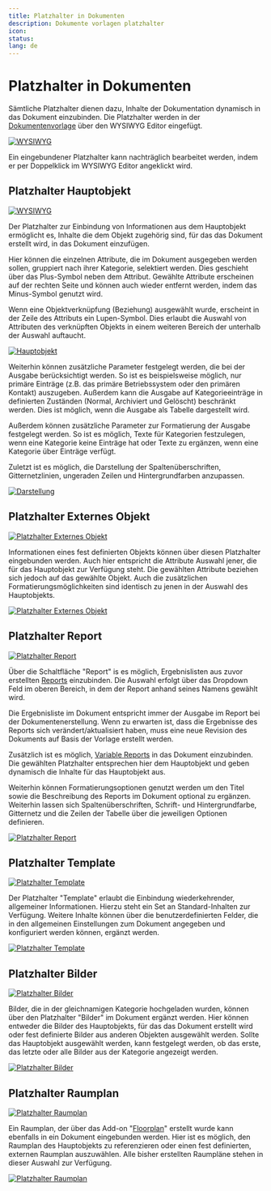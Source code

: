 ```yaml
---
title: Platzhalter in Dokumenten
description: Dokumente vorlagen platzhalter
icon:
status:
lang: de
---
```


# Platzhalter in Dokumenten

Sämtliche Platzhalter dienen dazu, Inhalte der Dokumentation dynamisch in das Dokument einzubinden. Die Platzhalter werden in der [Dokumentenvorlage](./dokumentenvorlagen.md) über den WYSIWYG Editor eingefügt.

[![WYSIWYG](../../assets/images/de/i-doit-add-ons/documents/platzhalter/1-ph.png)](../../assets/images/de/i-doit-add-ons/documents/platzhalter/1-ph.png)

Ein eingebundener Platzhalter kann nachträglich bearbeitet werden, indem er per Doppelklick im WYSIWYG Editor angeklickt wird.

## Platzhalter Hauptobjekt

[![WYSIWYG](../../assets/images/de/i-doit-add-ons/documents/platzhalter/2-ph.png)](../../assets/images/de/i-doit-add-ons/documents/platzhalter/2-ph.png)

Der Platzhalter zur Einbindung von Informationen aus dem Hauptobjekt ermöglicht es, Inhalte die dem Objekt zugehörig sind, für das das Dokument erstellt wird, in das Dokument einzufügen.

Hier können die einzelnen Attribute, die im Dokument ausgegeben werden sollen, gruppiert nach ihrer Kategorie, selektiert werden. Dies geschieht über das Plus-Symbol neben dem Attribut. Gewählte Attribute erscheinen auf der rechten Seite und können auch wieder entfernt werden, indem das Minus-Symbol genutzt wird.

Wenn eine Objektverknüpfung (Beziehung) ausgewählt wurde, erscheint in der Zeile des Attributs ein Lupen-Symbol. Dies erlaubt die Auswahl von Attributen des verknüpften Objekts in einem weiteren Bereich der unterhalb der Auswahl auftaucht.

[![Hauptobjekt](../../assets/images/de/i-doit-add-ons/documents/platzhalter/3-ph.png)](../../assets/images/de/i-doit-add-ons/documents/platzhalter/3-ph.png)

Weiterhin können zusätzliche Parameter festgelegt werden, die bei der Ausgabe berücksichtigt werden. So ist es beispielsweise möglich, nur primäre Einträge (z.B. das primäre Betriebssystem oder den primären Kontakt) auszugeben. Außerdem kann die Ausgabe auf Kategorieeinträge in definierten Zuständen (Normal, Archiviert und Gelöscht) beschränkt werden. Dies ist möglich, wenn die Ausgabe als Tabelle dargestellt wird.

Außerdem können zusätzliche Parameter zur Formatierung der Ausgabe festgelegt werden. So ist es möglich, Texte für Kategorien festzulegen, wenn eine Kategorie keine Einträge hat oder Texte zu ergänzen, wenn eine Kategorie über Einträge verfügt.

Zuletzt ist es möglich, die Darstellung der Spaltenüberschriften, Gitternetzlinien, ungeraden Zeilen und Hintergrundfarben anzupassen.

[![Darstellung](../../assets/images/de/i-doit-add-ons/documents/platzhalter/4-ph.png)](../../assets/images/de/i-doit-add-ons/documents/platzhalter/4-ph.png)

## Platzhalter Externes Objekt

[![Platzhalter Externes Objekt](../../assets/images/de/i-doit-add-ons/documents/platzhalter/5-ph.png)](../../assets/images/de/i-doit-add-ons/documents/platzhalter/5-ph.png)

Informationen eines fest definierten Objekts können über diesen Platzhalter eingebunden werden. Auch hier entspricht die Attribute Auswahl jener, die für das Hauptobjekt zur Verfügung steht. Die gewählten Attribute beziehen sich jedoch auf das gewählte Objekt. Auch die zusätzlichen Formatierungsmöglichkeiten sind identisch zu jenen in der Auswahl des Hauptobjekts.

[![Platzhalter Externes Objekt](../../assets/images/de/i-doit-add-ons/documents/platzhalter/6-ph.png)](../../assets/images/de/i-doit-add-ons/documents/platzhalter/6-ph.png)

## Platzhalter Report

[![Platzhalter Report](../../assets/images/de/i-doit-add-ons/documents/platzhalter/7-ph.png)](../../assets/images/de/i-doit-add-ons/documents/platzhalter/7-ph.png)

Über die Schaltfläche "Report" is es möglich, Ergebnislisten aus zuvor erstellten [Reports](../../auswertungen/report-manager.md) einzubinden. Die Auswahl erfolgt über das Dropdown Feld im oberen Bereich, in dem der Report anhand seines Namens gewählt wird.

Die Ergebnisliste im Dokument entspricht immer der Ausgabe im Report bei der Dokumentenerstellung. Wenn zu erwarten ist, dass die Ergebnisse des Reports sich verändert/aktualisiert haben, muss eine neue Revision des Dokuments auf Basis der Vorlage erstellt werden.

Zusätzlich ist es möglich, [Variable Reports](../../anwendungsfaelle/variable-reports.md) in das Dokument einzubinden. Die gewählten Platzhalter entsprechen hier dem Hauptobjekt und geben dynamisch die Inhalte für das Hauptobjekt aus.

Weiterhin können Formatierungsoptionen genutzt werden um den Titel sowie die Beschreibung des Reports im Dokument optional zu ergänzen. Weiterhin lassen sich Spaltenüberschriften, Schrift- und Hintergrundfarbe, Gitternetz und die Zeilen der Tabelle über die jeweiligen Optionen definieren.

[![Platzhalter Report](../../assets/images/de/i-doit-add-ons/documents/platzhalter/8-ph.png)](../../assets/images/de/i-doit-add-ons/documents/platzhalter/8-ph.png)

## Platzhalter Template

[![Platzhalter Template](../../assets/images/de/i-doit-add-ons/documents/platzhalter/9-ph.png)](../../assets/images/de/i-doit-add-ons/documents/platzhalter/9-ph.png)

Der Platzhalter "Template" erlaubt die Einbindung wiederkehrender, allgemeiner Informationen. Hierzu steht ein Set an Standard-Inhalten zur Verfügung. Weitere Inhalte können über die benutzerdefinierten Felder, die in den allgemeinen Einstellungen zum Dokument angegeben und konfiguriert werden können, ergänzt werden.

[![Platzhalter Template](../../assets/images/de/i-doit-add-ons/documents/platzhalter/10-ph.png)](../../assets/images/de/i-doit-add-ons/documents/platzhalter/10-ph.png)

## Platzhalter Bilder

[![Platzhalter Bilder](../../assets/images/de/i-doit-add-ons/documents/platzhalter/11-ph.png)](../../assets/images/de/i-doit-add-ons/documents/platzhalter/11-ph.png)

Bilder, die in der gleichnamigen Kategorie hochgeladen wurden, können über den Platzhalter "Bilder" im Dokument ergänzt werden. Hier können entweder die Bilder des Hauptobjekts, für das das Dokument erstellt wird oder fest definierte Bilder aus anderen Objekten ausgewählt werden. Sollte das Hauptobjekt ausgewählt werden, kann festgelegt werden, ob das erste, das letzte oder alle Bilder aus der Kategorie angezeigt werden.

[![Platzhalter Bilder](../../assets/images/de/i-doit-add-ons/documents/platzhalter/12-ph.png)](../../assets/images/de/i-doit-add-ons/documents/platzhalter/12-ph.png)

## Platzhalter Raumplan

[![Platzhalter Raumplan](../../assets/images/de/i-doit-add-ons/documents/platzhalter/13-ph.png)](../../assets/images/de/i-doit-add-ons/documents/platzhalter/13-ph.png)

Ein Raumplan, der über das Add-on "[Floorplan](../floorplan.md)" erstellt wurde kann ebenfalls in ein Dokument eingebunden werden. Hier ist es möglich, den Raumplan des Hauptobjekts zu referenzieren oder einen fest definierten, externen Raumplan auszuwählen. Alle bisher erstellten Raumpläne stehen in dieser Auswahl zur Verfügung.

[![Platzhalter Raumplan](../../assets/images/de/i-doit-add-ons/documents/platzhalter/14-ph.png)](../../assets/images/de/i-doit-add-ons/documents/platzhalter/14-ph.png)
